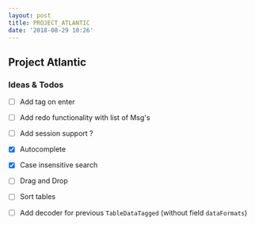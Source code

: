 ```yaml
---
layout: post
title: PROJECT_ATLANTIC
date: '2018-08-29 10:26'
---
```


## Project Atlantic

### Ideas & Todos

- [ ] Add tag on enter
- [ ] Add redo functionality with list of Msg's
- [ ] Add session support ?

- [x] Autocomplete
- [x] Case insensitive search
- [ ] Drag and Drop
- [ ] Sort tables
- [ ] Add decoder for previous `TableDataTagged` (without field `dataFormats`)